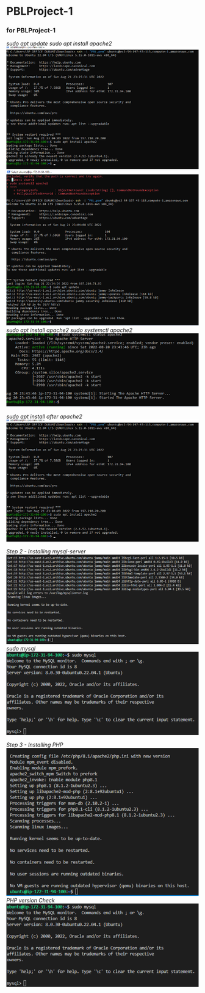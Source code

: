 # PBLProject-1
### for PBLProject-1

*sudo apt update*
*sudo apt install apache2*
![sudo apt install apache2](./images/sudo%20apt%20install%20apache2.png)
![sudo apt update](./images/sudo%20apt%20update.png)
*sudo apt install apache2*
*sudo systemctl apache2*
![sudo systemctl status apache2](./images/sudo%20systemctl%20status%20apaches2.png)

*sudo apt install after apache2*
![sudo apt update after apache2](./images/sudo%20apt%20install%20apache2.png)

*Step 2 - Installing mysql-server*
![sudo apt install mysql-server](./images/sudo%20apt%20install%20mysql-server.png)
*sudo mysql*
![sudo mysql](./images/sudo%20mysql.png)

*Step 3 - Installing PHP*
![sudo apt install php libapache2-mod-php php-mysql](./images/sudo%20apt%20install%20php%20libapache2-mod-php%20php-mysql.png)
*PHP version Check*
![php -v](./images/sudo%20mysql.png)
